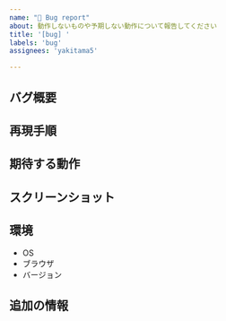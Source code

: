 ```yaml
---
name: "🐛 Bug report"
about: 動作しないものや予期しない動作について報告してください
title: '[bug] '
labels: 'bug'
assignees: 'yakitama5'

---
```


## バグ概要

## 再現手順

## 期待する動作

## スクリーンショット

## 環境

- OS
- ブラウザ
- バージョン

## 追加の情報
